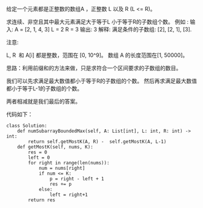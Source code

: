 给定一个元素都是正整数的数组A ，正整数 L 以及 R (L <= R)。
 
求连续、非空且其中最大元素满足大于等于L 小于等于R的子数组个数。
例如 :
输入: 
A = [2, 1, 4, 3]
L = 2
R = 3
输出: 3
解释: 满足条件的子数组: [2], [2, 1], [3].
 

注意:

 
L, R  和 A[i] 都是整数，范围在 [0, 10^9]。
数组 A 的长度范围在[1, 50000]。


思路：利用前缀和的方法来做，只是求符合一个区间要求的子数组的数目。

我们可以先求满足最大数值都小于等于R的子数组的个数。
然后再求满足最大数值都小于等于L-1的子数组的个数。

两者相减就是我们最后的答案。

代码如下：
```
class Solution:
    def numSubarrayBoundedMax(self, A: List[int], L: int, R: int) -> int:
        return self.getMostK(A, R) -  self.getMostK(A, L-1)
    def getMostK(self, nums, K):
        res = 0
        left = 0
        for right in range(len(nums)):
            num = nums[right]
            if num <= K:
                p = right - left + 1
                res += p
            else:
                left = right+1
        return res
```